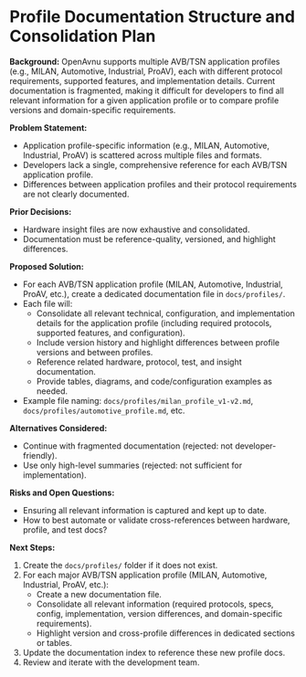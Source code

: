 # Profile Documentation Structure and Consolidation Plan

**Background:**
OpenAvnu supports multiple AVB/TSN application profiles (e.g., MILAN, Automotive, Industrial, ProAV), each with different protocol requirements, supported features, and implementation details. Current documentation is fragmented, making it difficult for developers to find all relevant information for a given application profile or to compare profile versions and domain-specific requirements.

**Problem Statement:**
- Application profile-specific information (e.g., MILAN, Automotive, Industrial, ProAV) is scattered across multiple files and formats.
- Developers lack a single, comprehensive reference for each AVB/TSN application profile.
- Differences between application profiles and their protocol requirements are not clearly documented.

**Prior Decisions:**
- Hardware insight files are now exhaustive and consolidated.
- Documentation must be reference-quality, versioned, and highlight differences.

**Proposed Solution:**
- For each AVB/TSN application profile (MILAN, Automotive, Industrial, ProAV, etc.), create a dedicated documentation file in `docs/profiles/`.
- Each file will:
  - Consolidate all relevant technical, configuration, and implementation details for the application profile (including required protocols, supported features, and configuration).
  - Include version history and highlight differences between profile versions and between profiles.
  - Reference related hardware, protocol, test, and insight documentation.
  - Provide tables, diagrams, and code/configuration examples as needed.
- Example file naming: `docs/profiles/milan_profile_v1-v2.md`, `docs/profiles/automotive_profile.md`, etc.

**Alternatives Considered:**
- Continue with fragmented documentation (rejected: not developer-friendly).
- Use only high-level summaries (rejected: not sufficient for implementation).

**Risks and Open Questions:**
- Ensuring all relevant information is captured and kept up to date.
- How to best automate or validate cross-references between hardware, profile, and test docs?

**Next Steps:**
1. Create the `docs/profiles/` folder if it does not exist.
2. For each major AVB/TSN application profile (MILAN, Automotive, Industrial, ProAV, etc.):
   - Create a new documentation file.
   - Consolidate all relevant information (required protocols, specs, config, implementation, version differences, and domain-specific requirements).
   - Highlight version and cross-profile differences in dedicated sections or tables.
3. Update the documentation index to reference these new profile docs.
4. Review and iterate with the development team.
